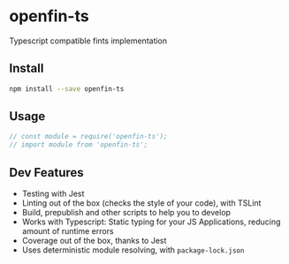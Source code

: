 # openfin-ts

Typescript compatible fints implementation

## Install
```sh
npm install --save openfin-ts
```

## Usage
```js
// const module = require('openfin-ts');
// import module from 'openfin-ts';
```

## Dev Features
* Testing with Jest
* Linting out of the box (checks the style of your code), with TSLint
* Build, prepublish and other scripts to help you to develop
* Works with Typescript: Static typing for your JS Applications, reducing amount of runtime errors
* Coverage out of the box, thanks to Jest
* Uses deterministic module resolving, with `package-lock.json`
